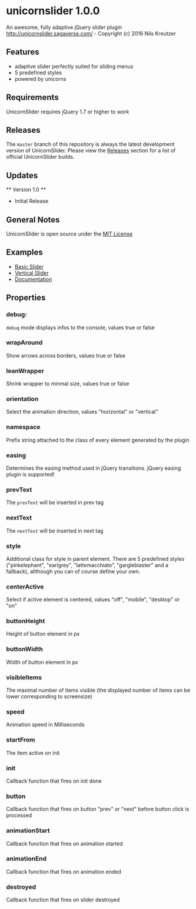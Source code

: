 # unicornslider 1.0.0
An awesome, fully adaptive jQuery slider plugin
http://unicornslider.sagaverse.com/ - Copyright (c) 2016 Nils Kreutzer

## Features
- adaptive slider perfectly suited for sliding menus
- 5 predefined styles
- powered by unicorns

## Requirements
UnicornSlider requires jQuery 1.7 or higher to work

## Releases
The `master` branch of this repository is always the latest development version of UnicornSlider. Please view the [Releases](https://github.com/byzanth/UnicornSlider/releases) section for a list of official UnicornSlider builds.

## Updates
** Version 1.0 **
- Initial Release

## General Notes
UnicornSlider is open source under the [MIT License](https://github.com/byzanth/UnicornSlider/blob/master/LICENSE)

## Examples
- [Basic Slider](http://unicornslider.sagaverse.com/index.html)
- [Vertical Slider](http://unicornslider.sagaverse.com/basic-slider-vertical.html)
- [Documentation](http://unicornslider.sagaverse.com/documentation.html)

## Properties
### debug:
`debug` mode displays infos to the console, values true or false

### wrapAround
Show arrows across borders, values true or false

### leanWrapper
Shrink wrapper to minmal size, values true or false

### orientation
Select the animation direction, values "horizontal" or "vertical"

### namespace
Prefix string attached to the class of every element generated by the plugin

### easing
Determines the easing method used in jQuery transitions. jQuery easing plugin is supported!

### prevText
The `prevText` will be inserted in prev tag

### nextText
The `nextText` will be inserted in next tag

### style
Additional class for style in parent element. There are 5 predefined styles ("pinkelephant", "earlgrey", "lattemacchiato", "gargleblaster" and a fallback), allthough you can of course define your own.

### centerActive
Select if active element is centered, values "off", "mobile", "desktop" or "on"

### buttonHeight
Height of button element in px

### buttonWidth
Width of button element in px

### visibleItems
The maximal number of items visible (the displayed number of items can be lower corresponding to screensize)

### speed
Animation speed in Milliseconds

### startFrom
The item active on init

### init
Callback function that fires on init done

### button
Callback function that fires on button "prev" or "next" before button click is processed

### animationStart
Callback function that fires on animation started

### animationEnd
Callback function that fires on animation ended

### destroyed
Callback function that fires on slider destroyed